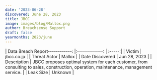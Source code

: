 ```yaml
---
date: '2023-06-28'
discovered: June 28, 2023
title: JBCC
image: images/blog/Mallox.png
author: Breachsense Support
draft: false
yearmonths: 2023/june
---
```


| Data Breach Report------------:     |:-------------:    | :-----:|
| Victim      | jbcc.co.jp      | 
| Threat Actor      | Mallox      | 
| Date Discovered      | Jun 28, 2023      | 
| Description      | JBCC proposes optimal system for each customer, from consulting to sales, construction, operation, maintenance, management service.      | 
| Leak Size      | Unknown      | 

